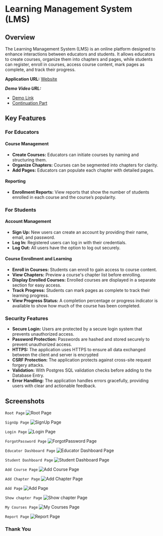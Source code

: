 # Learning Management System (LMS)

## Overview

The Learning Management System (LMS) is an online platform designed to enhance interactions between educators and students. It allows educators to create courses, organize them into chapters and pages, while students can register, enroll in courses, access course content, mark pages as complete, and track their progress.

**Application URL:** [Website](https://learning-management-system-yjwk.onrender.com/)

***Demo Video URL:*** 
- [Demo Link](https://www.loom.com/share/38ffea2eab114f85b959b0ecf6194b41?sid=ff9450bc-1559-42bb-8228-558e362f7253)
- [Continuation Part](https://www.loom.com/share/24a3d46485dc44c684eb0b16d466e5ae?sid=17cbac50-662c-4204-8c9b-76ccfab58b06)

## Key Features

### For Educators

#### Course Management
- **Create Courses:** Educators can initiate courses by naming and structuring them.
- **Organize Chapters:** Courses can be segmented into chapters for clarity.
- **Add Pages:** Educators can populate each chapter with detailed pages.

#### Reporting
- **Enrollment Reports:** View reports that show the number of students enrolled in each course and the course’s popularity.

### For Students

#### Account Management
- **Sign Up:** New users can create an account by providing their name, email, and password.
- **Log In:** Registered users can log in with their credentials.
- **Log Out:** All users have the option to log out securely.

#### Course Enrollment and Learning
- **Enroll in Courses:** Students can enroll to gain access to course content.
- **View Chapters:** Preview a course's chapter list before enrolling.
- **Display Enrolled Courses:** Enrolled courses are displayed in a separate section for easy access.
- **Track Progress:** Students can mark pages as complete to track their learning progress.
- **View Progress Status:** A completion percentage or progress indicator is available to show how much of the course has been completed.

### Security Features
- **Secure Login:** Users are protected by a secure login system that prevents unauthorized access.
- **Password Protection:** Passwords are hashed and stored securely to prevent unauthorized access.
- **HTTPS:** The application uses HTTPS to ensure all data exchanged between the client and server is encrypted
- **CSRF Protection:** The application protects against cross-site request forgery attacks.
- **Validation:** With Postgres SQL validation checks before adding to the Database Entry.
- **Error Handling:** The application handles errors gracefully, providing users with clear and actionable feedback.

## Screenshots
`Root Page`
![Root Page](./Assets/Root.png)

`SignUp Page`
![SignUp Page](./Assets/signup.png)

`Login Page`
![Login Page](./Assets/login.png)

`ForgotPassword Page`
![ForgotPassword Page](./Assets/forgotpassword.png)

`Educator Dashboard Page`
![Educator Dashboard Page](./Assets/Dashboard.png)

`Student Dashboard Page`
![Student Dashboard Page](./Assets/student.png)

`Add Course Page`
![Add Course Page](./Assets/addcourse.png)

`Add Chapter Page`
![Add Chapter Page](./Assets/addchapter.png)

`Add Page`
![Add Page](./Assets/addpage.png)

`Show chapter Page`
![Show chapter Page](./Assets/showchapter.png)

`My Courses Page`
![My Courses Page](./Assets/mycourses.png)

`Report Page`
![Report Page](./Assets/report.png)

### Thank You



